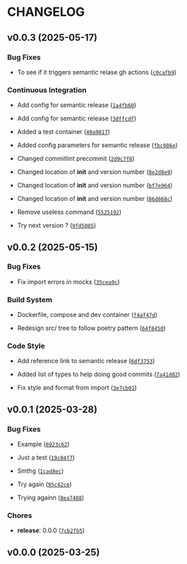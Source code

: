# CHANGELOG


## v0.0.3 (2025-05-17)

### Bug Fixes

- To see if it triggers semantic relase gh actions
  ([`c0cafb9`](https://github.com/Aydin-ab/cardwise/commit/c0cafb922e3a48172b9fcc54c74c6268ef1d9ffa))

### Continuous Integration

- Add config for semantic release
  ([`1a4fb60`](https://github.com/Aydin-ab/cardwise/commit/1a4fb60a6a4102a42638359855a116a1608c40cf))

- Add config for semantic release
  ([`3dffcdf`](https://github.com/Aydin-ab/cardwise/commit/3dffcdfb87ca7ea9d00c2187ec1498815a4bd571))

- Added a test container
  ([`49a9817`](https://github.com/Aydin-ab/cardwise/commit/49a9817d1486ba34ade1cce3348a61824164435c))

- Added config parameters for semantic release
  ([`fbc086e`](https://github.com/Aydin-ab/cardwise/commit/fbc086e16038f27673735ebcbbe5b2b24c260ddb))

- Changed commitlint precommit
  ([`2d9c7f8`](https://github.com/Aydin-ab/cardwise/commit/2d9c7f88eb19116c6d2db3a10d67b6a6d7c63bb0))

- Changed location of __init__ and version number
  ([`8e2d8e9`](https://github.com/Aydin-ab/cardwise/commit/8e2d8e994b203877a20fe41e495313b8a8dc8b09))

- Changed location of __init__ and version number
  ([`bf7e964`](https://github.com/Aydin-ab/cardwise/commit/bf7e964574f463380e13307e25cc190800414361))

- Changed location of __init__ and version number
  ([`86d868c`](https://github.com/Aydin-ab/cardwise/commit/86d868c90416e31f47f217fa9b48af815472ba0d))

- Remove useless command
  ([`5525192`](https://github.com/Aydin-ab/cardwise/commit/5525192610affde77e91147510716105a44ea8c1))

- Try next version ?
  ([`9fd5085`](https://github.com/Aydin-ab/cardwise/commit/9fd50851f9a54fad5fdb8e5ebfcc6ae6d0878d2a))


## v0.0.2 (2025-05-15)

### Bug Fixes

- Fix import errors in mocks
  ([`35cea9c`](https://github.com/Aydin-ab/cardwise/commit/35cea9c503d72667627814be1bbab8adde8bff7b))

### Build System

- Dockerfile, compose and dev container
  ([`f4af47d`](https://github.com/Aydin-ab/cardwise/commit/f4af47d7043494a3760859e3c8dc158e09bc31dd))

- Redesign src/ tree to follow poetry pattern
  ([`64f8450`](https://github.com/Aydin-ab/cardwise/commit/64f8450c947bf0ef24349e0572666310f0530992))

### Code Style

- Add reference link to semantic release
  ([`6df3753`](https://github.com/Aydin-ab/cardwise/commit/6df375337108dedf607df93304cef1ca9a9d5311))

- Added list of types to help doing good commits
  ([`7a41d02`](https://github.com/Aydin-ab/cardwise/commit/7a41d02470134ebc155389bc5de61c5cef8cca10))

- Fix style and format from import
  ([`3e7cb01`](https://github.com/Aydin-ab/cardwise/commit/3e7cb01aed09128800a51b8da153a9d295717453))


## v0.0.1 (2025-03-28)

### Bug Fixes

- Example
  ([`6923c62`](https://github.com/Aydin-ab/cardwise/commit/6923c62f8ad24ed1baa0b4a3f3b06ae767f70fc7))

- Just a test
  ([`19c04f7`](https://github.com/Aydin-ab/cardwise/commit/19c04f76355165e1444d8c953dff033d7ca46604))

- Smthg
  ([`1cad8ec`](https://github.com/Aydin-ab/cardwise/commit/1cad8ecf44efc0018a7081f843b11bec626ebd14))

- Try again
  ([`95c42ce`](https://github.com/Aydin-ab/cardwise/commit/95c42ce1d16e6a27779188159e89f1c103e80653))

- Trying againn
  ([`8ea7488`](https://github.com/Aydin-ab/cardwise/commit/8ea74888ea129b493747f20454382ec7f03434f7))

### Chores

- **release**: 0.0.0
  ([`7cb2fb5`](https://github.com/Aydin-ab/cardwise/commit/7cb2fb5476d760092f1820b52dea049325eb6ea2))


## v0.0.0 (2025-03-25)
